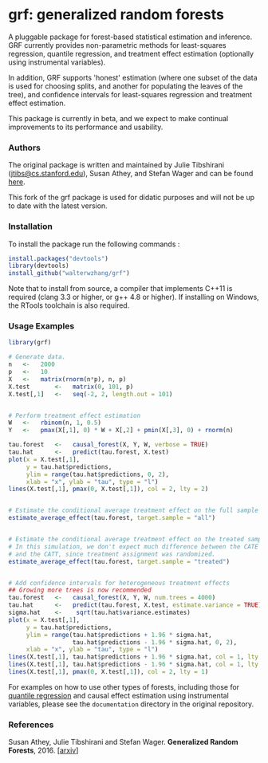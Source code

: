 # grf: generalized random forests

A pluggable package for forest-based statistical estimation and inference. GRF currently provides non-parametric methods for least-squares regression, quantile regression, and treatment effect estimation (optionally using instrumental variables).

In addition, GRF supports 'honest' estimation (where one subset of the data is used for choosing splits, and another for populating the leaves of the tree), and confidence intervals for least-squares regression and treatment effect estimation.

This package is currently in beta, and we expect to make continual improvements to its performance and usability.

### Authors

The original package is written and maintained by Julie Tibshirani (jtibs@cs.stanford.edu), Susan Athey, and Stefan Wager and can be found [here](https://github.com/swager/grf).

This fork of the grf package is used for didatic purposes and will not be up to date with the latest version.

### Installation

To install the package run the following commands :

```R
install.packages("devtools")
library(devtools)
install_github("walterwzhang/grf")
```

Note that to install from source, a compiler that implements C++11 is required (clang 3.3 or higher, or g++ 4.8 or higher). If installing on Windows, the RTools toolchain is also required.

### Usage Examples

```R
library(grf)

# Generate data.
n   <-   2000
p   <-   10
X   <-   matrix(rnorm(n*p), n, p)
X.test       <-   matrix(0, 101, p)
X.test[,1]   <-   seq(-2, 2, length.out = 101)


# Perform treatment effect estimation
W   <-   rbinom(n, 1, 0.5)
Y   <-   pmax(X[,1], 0) * W + X[,2] + pmin(X[,3], 0) + rnorm(n)

tau.forest   <-   causal_forest(X, Y, W, verbose = TRUE)
tau.hat      <-   predict(tau.forest, X.test)
plot(x = X.test[,1],
     y = tau.hat$predictions,
     ylim = range(tau.hat$predictions, 0, 2),
     xlab = "x", ylab = "tau", type = "l")
lines(X.test[,1], pmax(0, X.test[,1]), col = 2, lty = 2)


# Estimate the conditional average treatment effect on the full sample (CATE)
estimate_average_effect(tau.forest, target.sample = "all")


# Estimate the conditional average treatment effect on the treated sample (CATT)
# In this simulation, we don't expect much difference between the CATE
# and the CATT, since treatment assignment was randomized.
estimate_average_effect(tau.forest, target.sample = "treated")


# Add confidence intervals for heterogeneous treatment effects
## Growing more trees is now recommended
tau.forest   <-   causal_forest(X, Y, W, num.trees = 4000)
tau.hat      <-   predict(tau.forest, X.test, estimate.variance = TRUE)
sigma.hat    <-    sqrt(tau.hat$variance.estimates)
plot(x = X.test[,1],
     y = tau.hat$predictions,
     ylim = range(tau.hat$predictions + 1.96 * sigma.hat,
                  tau.hat$predictions - 1.96 * sigma.hat, 0, 2),
     xlab = "x", ylab = "tau", type = "l")
lines(X.test[,1], tau.hat$predictions + 1.96 * sigma.hat, col = 1, lty = 2)
lines(X.test[,1], tau.hat$predictions - 1.96 * sigma.hat, col = 1, lty = 2)
lines(X.test[,1], pmax(0, X.test[,1]), col = 2, lty = 1)
```

For examples on how to use other types of forests, including those for [quantile regression](https://github.com/swager/grf/blob/master/documentation/quantile_examples.md) and causal effect estimation using instrumental variables, please see the `documentation` directory in the original repository.

### References

Susan Athey, Julie Tibshirani and Stefan Wager.
<b>Generalized Random Forests</b>, 2016.
[<a href="https://arxiv.org/abs/1610.01271">arxiv</a>]
